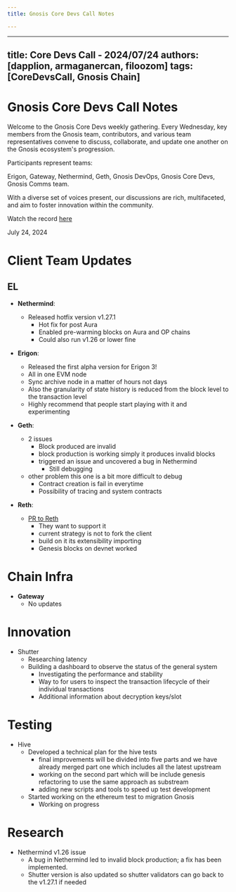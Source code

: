 ```yaml
---
title: Gnosis Core Devs Call Notes

---
```


---
title: Core Devs Call - 2024/07/24
authors: [dapplion, armaganercan, filoozom]
tags: [CoreDevsCall, Gnosis Chain]
---

# Gnosis Core Devs Call Notes

Welcome to the Gnosis Core Devs weekly gathering. Every Wednesday, key members from the Gnosis team, contributors, and various team representatives convene to discuss, collaborate, and update one another on the Gnosis ecosystem's progression.

Participants represent teams:

Erigon, Gateway, Nethermind, Geth, Gnosis DevOps, Gnosis Core Devs, Gnosis Comms team.

With a diverse set of voices present, our discussions are rich, multifaceted, and aim to foster innovation within the community.

Watch the record [here](https://www.youtube.com/watch?v=z01gVu0v4Ro)

July 24, 2024

# Client Team Updates
## EL

* **Nethermind**: 
  * Released hotfix version v1.27.1
    * Hot fix for post Aura
    * Enabled pre-warming blocks on Aura and OP chains
    * Could also run v1.26 or lower fine

  
* **Erigon**: 
  * Released the first alpha version for Erigon 3!
  * All in one EVM node
  * Sync archive node in a matter of hours not days
  * Also the granularity of state history is reduced from the block level to the transaction level
  * Highly recommend that people start playing with it and experimenting


* **Geth**:
    * 2 issues
        * Block produced are invalid
        * block production is working simply it produces invalid blocks
        * triggered an issue and uncovered a bug in Nethermind
            * Still debugging
  * other problem this one is a bit more difficult to debug
    * Contract creation is fail in everytime
    * Possibility of tracing and system contracts


* **Reth**: 
  * [PR to Reth](https://github.com/dapplion/reth_gnosis)
    * They want to support it
    * current strategy is not to fork the client
    * build on it its extensibility importing
    * Genesis blocks on devnet worked

# Chain Infra

* **Gateway**
  * No updates

# Innovation

* Shutter
    -  Researching latency
	-  Building a dashboard to observe the status of the general system 
        * Investigating the performance and stability
        * Way to for users to inspect the transaction lifecycle of their individual transactions
        * Additional information about decryption keys/slot



# Testing

* Hive
    * Developed a technical plan for the hive tests
        * final improvements will be divided into five parts and we have already merged part one which includes all the latest upstream
        * working on the second part which will be include genesis refactoring to use the same approach as substream
        * adding new scripts and tools to speed up test development
  * Started working on the ethereum test to migration Gnosis
    * Working on progress

# Research

* Nethermind v1.26 issue
    * A bug in Nethermind led to invalid block production; a fix has been implemented.
    * Shutter version is also updated so shutter validators can go back to the v1.27.1 if needed














































